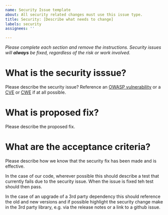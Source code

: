 ```yaml
---
name: Security Issue template
about: All security related changes must use this issue type.
title: Security: [Describe what needs to change]
labels: security
assignees: ''

---
```

*Please complete each section and remove the instructions.*
*Security issues will **always** be fixed, regardless of the risk or work involved.*

# What is the security isssue?

Please describe the security issue? Reference an [OWASP vulnerability](https://owasp.org/www-community/vulnerabilities/) or a [CVE](https://www.cve.org/) or [CWE](https://cwe.mitre.org/) if at all possible.

# What is proposed fix?

Please describe the proposed fix.

# What are the acceptance criteria?

Please describe how we know that the security fix has been made and is effective. 

In the case of our code, wherever possible this should describe a test that currently fails due to the security issue.
When the issue is fixed teh test should then pass.

In the case of an upgrade of a 3rd party dependency this should reference the old and new versions and if possible highlight the security change make in the 3rd party library, e.g. via the release notes or a link to a github issue.

